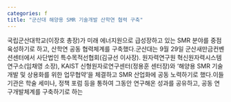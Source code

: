 ```yaml
---
categories: f
title: "군산대 해양용 SMR 기술개발 산학연 협력 구축"
---
```

국립군산대학교(이장호 총장)가 미래 에너지원으로 급성장하고 있는 SMR 분야를 중점 육성하기로 하고, 산학연 공동 협력체계를 구축했다.군산대는 9월 29일 군산새만금컨벤션센터에서 사단법인 특수목적선협회(김규선 이사장). 원자력연구원 혁신원자력시스템연구소(임채영 소장), KAIST 신형원자로연구센터(정용훈 센터장)와 ‘해양용 SMR 기술개발 및 상용화를 위한 업무협약’을 체결하고 SMR 산업화에 공동 노력하기로 했다.이들 기관은 학술 세미나, 정책 포럼 등을 통하여 그동안 연구해온 성과를 공유하고, 공동 연구개발체계를 구축하기로 하는